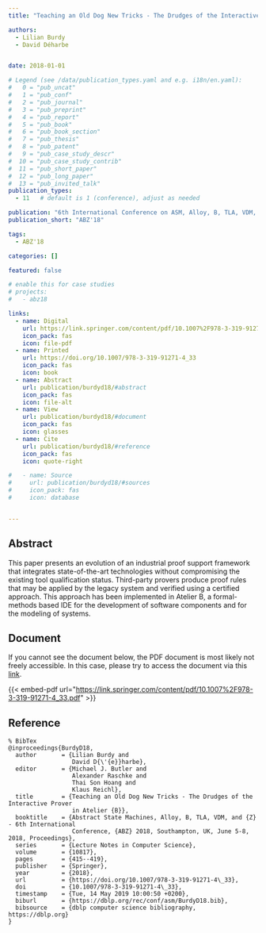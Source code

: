 ```yaml
---
title: "Teaching an Old Dog New Tricks - The Drudges of the Interactive Prover in Atelier B"

authors:
  - Lilian Burdy
  - David Déharbe


date: 2018-01-01

# Legend (see /data/publication_types.yaml and e.g. i18n/en.yaml): 
#   0 = "pub_uncat"
#   1 = "pub_conf"
#   2 = "pub_journal"
#   3 = "pub_preprint"
#   4 = "pub_report"
#   5 = "pub_book"
#   6 = "pub_book_section"
#   7 = "pub_thesis"
#   8 = "pub_patent"
#   9 = "pub_case_study_descr"
#  10 = "pub_case_study_contrib"
#  11 = "pub_short_paper"
#  12 = "pub_long_paper"
#  13 = "pub_invited_talk"
publication_types:
  - 11   # default is 1 (conference), adjust as needed

publication: "6th International Conference on ASM, Alloy, B, TLA, VDM, and Z (ABZ'18)"
publication_short: "ABZ'18"

tags:
  - ABZ'18

categories: []

featured: false

# enable this for case studies
# projects:
#   - abz18

links:
  - name: Digital
    url: https://link.springer.com/content/pdf/10.1007%2F978-3-319-91271-4_33.pdf
    icon_pack: fas
    icon: file-pdf
  - name: Printed
    url: https://doi.org/10.1007/978-3-319-91271-4_33
    icon_pack: fas
    icon: book
  - name: Abstract
    url: publication/burdyd18/#abstract
    icon_pack: fas
    icon: file-alt
  - name: View
    url: publication/burdyd18/#document
    icon_pack: fas
    icon: glasses
  - name: Cite
    url: publication/burdyd18/#reference
    icon_pack: fas
    icon: quote-right

#   - name: Source
#     url: publication/burdyd18/#sources
#     icon_pack: fas
#     icon: database


---
```


## Abstract

This paper presents an evolution of an industrial proof support framework that integrates state-of-the-art technologies without compromising the existing tool qualification status. Third-party provers produce proof rules that may be applied by the legacy system and verified using a certified approach. This approach has been implemented in Atelier B, a formal-methods based IDE for the development of software components and for the modeling of systems.

## Document

If you cannot see the document below, the PDF document is most likely not freely accessible. In this case, please try to access the document via this <a href="https://link.springer.com/content/pdf/10.1007%2F978-3-319-91271-4_33.pdf">link</a>.

{{< embed-pdf url="https://link.springer.com/content/pdf/10.1007%2F978-3-319-91271-4_33.pdf" >}}

## Reference

```
% BibTex
@inproceedings{BurdyD18,
  author       = {Lilian Burdy and
                  David D{\'{e}}harbe},
  editor       = {Michael J. Butler and
                  Alexander Raschke and
                  Thai Son Hoang and
                  Klaus Reichl},
  title        = {Teaching an Old Dog New Tricks - The Drudges of the Interactive Prover
                  in Atelier {B}},
  booktitle    = {Abstract State Machines, Alloy, B, TLA, VDM, and {Z} - 6th International
                  Conference, {ABZ} 2018, Southampton, UK, June 5-8, 2018, Proceedings},
  series       = {Lecture Notes in Computer Science},
  volume       = {10817},
  pages        = {415--419},
  publisher    = {Springer},
  year         = {2018},
  url          = {https://doi.org/10.1007/978-3-319-91271-4\_33},
  doi          = {10.1007/978-3-319-91271-4\_33},
  timestamp    = {Tue, 14 May 2019 10:00:50 +0200},
  biburl       = {https://dblp.org/rec/conf/asm/BurdyD18.bib},
  bibsource    = {dblp computer science bibliography, https://dblp.org}
}


```

<!-- # add information for case study papers (if available)
## Sources

- **Used formal method:**
  [ASM](/method/asm)
- **Resources and tools:**
  Asmeta

For more information, please contact the <a href ="mailto:silvia.bonfanti@unibg.it;arcaini@nii.ac.jp;angelo.gargantini@unibg.it;scandurra@unibg.it;elvinia.riccobene@unimi.it">authors</a>-->

